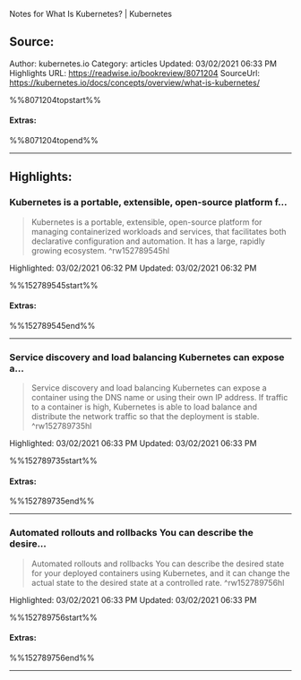 Notes for What Is Kubernetes? | Kubernetes

## Source:
Author: kubernetes.io
Category: articles
Updated: 03/02/2021 06:33 PM
Highlights URL: https://readwise.io/bookreview/8071204
SourceUrl: https://kubernetes.io/docs/concepts/overview/what-is-kubernetes/

%%8071204topstart%%
#### Extras:

%%8071204topend%%
 
-----
 ## Highlights:

### Kubernetes is a portable, extensible, open-source platform f...
>Kubernetes is a portable, extensible, open-source platform for managing containerized workloads and services, that facilitates both declarative configuration and automation. It has a large, rapidly growing ecosystem. ^rw152789545hl


Highlighted: 03/02/2021 06:32 PM
Updated: 03/02/2021 06:32 PM

%%152789545start%%
#### Extras:

%%152789545end%%

------

### Service discovery and load balancing Kubernetes can expose a...
>Service discovery and load balancing Kubernetes can expose a container using the DNS name or using their own IP address. If traffic to a container is high, Kubernetes is able to load balance and distribute the network traffic so that the deployment is stable. ^rw152789735hl


Highlighted: 03/02/2021 06:33 PM
Updated: 03/02/2021 06:33 PM

%%152789735start%%
#### Extras:

%%152789735end%%

------

### Automated rollouts and rollbacks You can describe the desire...
>Automated rollouts and rollbacks You can describe the desired state for your deployed containers using Kubernetes, and it can change the actual state to the desired state at a controlled rate. ^rw152789756hl


Highlighted: 03/02/2021 06:33 PM
Updated: 03/02/2021 06:33 PM

%%152789756start%%
#### Extras:

%%152789756end%%

------

